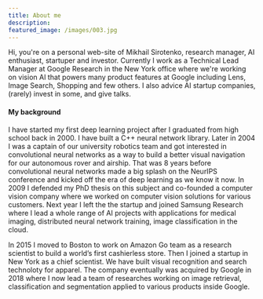 ```yaml
---
title: About me
description: 
featured_image: /images/003.jpg
---
```


Hi, you're on a personal web-site of Mikhail Sirotenko, research manager, AI enthusiast, startuper and investor. Currently I work as a Technical Lead Manager at Google Research in the New York office where we're working on vision AI that powers many product features at Google including Lens, Image Search, Shopping and few others. I also advice AI startup companies, (rarely) invest in some, and give talks.

#### My background
I have started my first deep learning project after I graduated from high school back in 2000. I have built a C++ neural network library. Later in 2004 I was a captain of our university robotics team and got interested in convolutional neural networks as a way to build a better visual navigation for our autonomous rover and airship. That was 8 years before convolutional neural networks made a big splash on the NeurIPS conference and kicked off the era of deep learning as we know it now. In 2009 I defended my PhD thesis on this subject and co-founded a computer vision company where we worked on computer vision solutions for various customers. Next year I left the the startup and joined Samsung Research where I lead a whole range of AI projects with applications for medical imaging, distributed neural network training, image classification in the cloud.

 In 2015 I moved to Boston to work on Amazon Go team as a research scientist to build a world’s first cashierless store. Then I joined a startup in New York as a chief scientist. We have built visual recognition and search technoloty for apparel. The company eventually was acquired by Google in 2018 where I now lead a team of researches working on image retrieval, classification and segmentation applied to various products inside Google.
